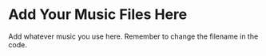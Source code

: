 Add Your Music Files Here
=========================

Add whatever music you use here.
Remember to change the filename in the code.
